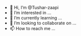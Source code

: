 - 👋 Hi, I’m @Tushar-zaapi
- 👀 I’m interested in ...
- 🌱 I’m currently learning ...
- 💞️ I’m looking to collaborate on ...
- 📫 How to reach me ...

<!---
Tushar-zaapi/Tushar-zaapi is a ✨ special ✨ repository because its `README.md` (this file) appears on your GitHub profile.
You can click the Preview link to take a look at your changes.
--->
